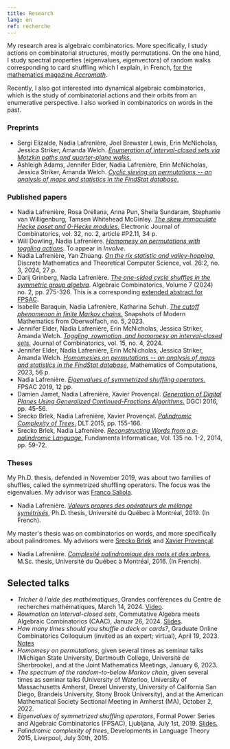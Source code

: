 ```yaml
---
title: Research
lang: en
ref: recherche
---
```


My research area is algebraic combinatorics. More specifically, I study actions on combinatorial structures, mostly permutations. On the one hand, I study spectral properties (eigenvalues, eigenvectors) of random walks corresponding to card shuffling which I explain, in French, [for the mathematics magazine _Accromath_](https://accromath.uqam.ca/2021/10/ordre-et-desordre-comment-y-arriver-rapidement/).

Recently, I also got interested into dynamical algebraic combinatorics, which is the study of combinatorial actions and their orbits from an enumerative perspective. I also worked in combinatorics on words in the past.

### Preprints  
- Sergi Elizalde, Nadia Lafrenière, Joel Brewster Lewis, Erin McNicholas, Jessica Striker, Amanda Welch. [_Enumeration of interval-closed sets via Motzkin paths and quarter-plane walks._](https://arxiv.org/abs/2412.16368)
- Ashleigh Adams, Jennifer Elder, Nadia Lafrenière, Erin McNicholas, Jessica Striker, Amanda Welch. [_Cyclic sieving on permutations -- an analysis of maps and statistics in the FindStat database._](https://arxiv.org/abs/2402.16251)

### Published papers
 - Nadia Lafrenière, Rosa Orellana, Anna Pun, Sheila Sundaram, Stephanie van Willigenburg, Tamsen Whitehead McGinley. [_The skew immaculate Hecke poset and 0-Hecke modules_.](https://doi.org/10.37236/13350) Electronic Journal of Combinatorics, vol. 32, no. 2, article #P2.11, 34 p.
- Will Dowling, Nadia Lafrenière. [_Homomesy on permutations with toggling actions_](https://arxiv.org/abs/2312.02383). To appear in _Involve_.
- Nadia Lafrenière, Yan Zhuang. [_On the rix statistic and valley-hopping._](https://dmtcs.episciences.org/13136/pdf) Discrete Mathematics and Theoretical Computer Science, vol. 26:2, no. 3, 2024, 27 p.
- Darij Grinberg, Nadia Lafrenière. [_The one-sided cycle shuffles in the symmetric group algebra_](https://alco.centre-mersenne.org/articles/10.5802/alco.346/). Algebraic Combinatorics,  Volume 7 (2024) no. 2, pp. 275-326.  This is a corresponding [extended abstract for FPSAC](https://www.mat.univie.ac.at/~slc/wpapers/FPSAC2024/16.html).
- Isabelle Baraquin, Nadia Lafrenière, Katharina Schuh. [_The cutoff phenomenon in finite Markov chains._](https://publications.mfo.de/handle/mfo/4094) Snapshots of Modern Mathematics from Oberwolfach, no. 5, 2023.
- Jennifer Elder, Nadia Lafrenière, Erin McNicholas, Jessica Striker, Amanda Welch. [_Toggling, rowmotion, and homomesy on interval-closed sets._](ELMSW-ICS1.pdf) Journal of Combinatorics, vol. 15, no. 4, 2024.
- Jennifer Elder, Nadia Lafrenière, Erin McNicholas, Jessica Striker, Amanda Welch. [_Homomesies on permutations -- an analysis of maps and statistics in the FindStat database_](https://arxiv.org/abs/2206.13409), Mathematics of Computations, 2023, 56 p.
- Nadia Lafrenière. [_Eigenvalues of symmetrized shuffling operators_.](https://arxiv.org/abs/1811.07196) FPSAC 2019, 12 pp.
- Damien Jamet, Nadia Lafrenière, Xavier Provençal. [_Generation of Digital Planes Using Generalized Continued-Fractions Algorithms_.](JLP-DGCI2016.pdf) DGCI 2016, pp. 45-56.
- Srecko Brlek, Nadia Lafrenière, Xavier Provençal. [_Palindromic Complexity of Trees_.](https://arxiv.org/abs/1505.02695) DLT 2015, pp. 155-166.
- Srecko Brlek, Nadia Lafrenière. [_Reconstructing Words from a σ-palindromic Language_.](BL-sigma-pal.pdf) Fundamenta Informaticae, Vol.  135 no. 1-2, 2014, pp. 59-72.

### Theses
My Ph.D. thesis, defended in November 2019, was about two families of shuffles, called the symmetrized shuffling operators. The focus was the eigenvalues. My advisor was [Franco Saliola](https://saliola.github.io/).
- Nadia Lafrenière. [_Valeurs propres des opérateurs de mélange symétrisés_](these.pdf), Ph.D. thesis, Université du Québec à Montréal, 2019. (In French).

My master's thesis was on combinatorics on words, and more specifically about palindromes. My advisors were [Srecko Brlek](http://lacim.uqam.ca/~brlek/) and [Xavier Provençal](http://xprov.org/). 
- Nadia Lafrenière. [_Complexité palindromique des mots et des arbres_,](memoire.pdf) M.Sc. thesis, Université du Québec à Montréal, 2016. (In French).


## Selected talks
- _Tricher à l'aide des mathématiques_, Grandes conférences du Centre de recherches mathématiques, March 14, 2024. [Video](https://www.youtube.com/watch?v=B5qUY1nU8GY).
- _Rowmotion on Interval-closed sets_, Commutative Algebra meets Algebraic Combinatorics (CAAC), Januar 26, 2024. [Slides](Lafreniere_CAAC_ICS.pdf).
- _How many times should you shuffle a deck or cards?_, Graduate Online Combinatorics Colloquium (invited as an expert; virtual), April 19, 2023. [Notes](Lafreniere_GOCC.pdf)
- _Homomesy on permutations_, given several times as seminar talks (Michigan State University, Dartmouth College, Université de Sherbrooke), and at the Joint Mathematics Meetings, January 6, 2023.
- _The spectrum of the random-to-below Markov chain_, given several times as seminar talks (University of Waterloo, University of Massachusetts Amherst, Drexel Universty, University of California San Diego, Brandeis University, Stony Brook University), and at the American Mathematical Society Sectional Meeting in Amherst (MA), October 2, 2022.
- _Eigenvalues of symmetrized shuffling operators_, Formal Power Series and Algebraic Combinatorics (FPSAC), Ljubljana, July 1st, 2019. [Slides.](http://fpsac2019.fmf.uni-lj.si/resources/Slides/147slides.pdf)
- _Palindromic complexity of trees_, Developments in Language Theory 2015, Liverpool, July 30th, 2015.
